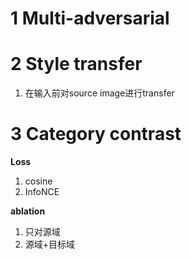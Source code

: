 # 1 Multi-adversarial

# 2 Style transfer
1. 在输入前对source image进行transfer


# 3 Category contrast

**Loss**
1. cosine
2. InfoNCE

**ablation**
1. 只对源域
2. 源域+目标域